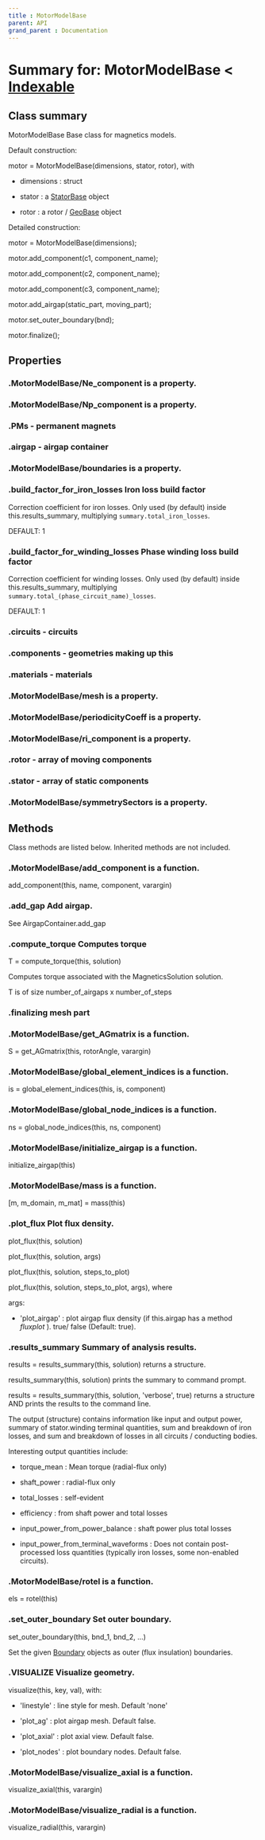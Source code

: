 ```yaml
---
title : MotorModelBase
parent: API
grand_parent : Documentation
---
```

# Summary for: **MotorModelBase**  < [Indexable](Indexable.html)

## Class summary

MotorModelBase Base class for magnetics models.

Default construction:

motor = MotorModelBase(dimensions, stator, rotor), with

* dimensions : struct

* stator : a [StatorBase](StatorBase.html) object

* rotor : a rotor / [GeoBase](GeoBase.html) object

Detailed construction:

motor = MotorModelBase(dimensions);

motor.add_component(c1, component_name);

motor.add_component(c2, component_name);

motor.add_component(c3, component_name);

motor.add_airgap(static_part, moving_part);

motor.set_outer_boundary(bnd);

motor.finalize();

## Properties

### .MotorModelBase/**Ne_component** is a property.

### .MotorModelBase/**Np_component** is a property.

### .**PMs** - permanent magnets

### .**airgap** - airgap container

### .MotorModelBase/**boundaries** is a property.

### .**build_factor_for_iron_losses** Iron loss build factor

Correction coefficient for iron losses. Only used (by default)
inside this.results_summary, multiplying
`summary.total_iron_losses`.

DEFAULT: 1

### .**build_factor_for_winding_losses** Phase winding loss build factor

Correction coefficient for winding losses. Only used (by default)
inside this.results_summary, multiplying
`summary.total_(phase_circuit_name)_losses`.

DEFAULT: 1

### .**circuits** - circuits

### .**components** - geometries making up this

### .**materials** - materials

### .MotorModelBase/**mesh** is a property.

### .MotorModelBase/**periodicityCoeff** is a property.

### .MotorModelBase/**ri_component** is a property.

### .**rotor** - array of moving components

### .**stator** - array of static components

### .MotorModelBase/**symmetrySectors** is a property.


## Methods

Class methods are listed below. Inherited methods are not included.

### .MotorModelBase/**add_component** is a function.
add_component(this, name, component, varargin)

### .**add_gap** Add airgap.

See AirgapContainer.add_gap

### .**compute_torque** Computes torque

T = compute_torque(this, solution)

Computes torque associated with the MagneticsSolution
solution.

T is of size number_of_airgaps x number_of_steps

### .finalizing mesh part

### .MotorModelBase/**get_AGmatrix** is a function.
S = get_AGmatrix(this, rotorAngle, varargin)

### .MotorModelBase/**global_element_indices** is a function.
is = global_element_indices(this, is, component)

### .MotorModelBase/**global_node_indices** is a function.
ns = global_node_indices(this, ns, component)

### .MotorModelBase/**initialize_airgap** is a function.
initialize_airgap(this)

### .MotorModelBase/**mass** is a function.
[m, m_domain, m_mat] = mass(this)

### .**plot_flux** Plot flux density.

plot_flux(this, solution)

plot_flux(this, solution, args)

plot_flux(this, solution, steps_to_plot)

plot_flux(this, solution, steps_to_plot, args), where

args:

* 'plot_airgap' : plot airgap flux density (if this.airgap has a method
*fluxplot* ). true/ false (Default: true).

### .**results_summary** Summary of analysis results.

results = results_summary(this, solution) returns a structure.

results_summary(this, solution) prints the summary to command prompt.

results = results_summary(this, solution, 'verbose', true) returns a
structure AND prints the results to the command line.

The output (structure) contains information like input and output power,
summary of stator.winding terminal quantities, sum and breakdown of iron
losses, and sum and breakdown of losses in all circuits / conducting
bodies.

Interesting output quantities include:

* torque_mean : Mean torque (radial-flux only)

* shaft_power : radial-flux only

* total_losses : self-evident

* efficiency : from shaft power and total losses

* input_power_from_power_balance : shaft power plus total losses

* input_power_from_terminal_waveforms : Does not contain post-processed
loss quantities (typically iron losses, some non-enabled circuits).

### .MotorModelBase/**rotel** is a function.
els = rotel(this)

### .**set_outer_boundary** Set outer boundary.

set_outer_boundary(this, bnd_1, bnd_2, ...)

Set the given [Boundary](Boundary.html) objects as outer (flux insulation)
boundaries.

### .VISUALIZE Visualize geometry.

visualize(this, key, val), with:

* 'linestyle' : line style for mesh. Default 'none'

* 'plot_ag' : plot airgap mesh. Default false.

* 'plot_axial' : plot axial view. Default false.

* 'plot_nodes' : plot boundary nodes. Default false.

### .MotorModelBase/**visualize_axial** is a function.
visualize_axial(this, varargin)

### .MotorModelBase/**visualize_radial** is a function.
visualize_radial(this, varargin)


